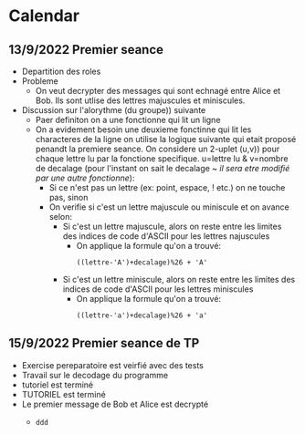 # Calendar

## 13/9/2022 Premier seance

- Departition des roles
- Probleme
  - On veut decrypter des messages qui sont echnagé entre Alice et Bob. Ils sont utlise des lettres majuscules et miniscules.
- Discussion sur l'alorythme (du groupe)) suivante
  - Paer definiton on a une fonctionne qui lit un ligne
  - On a evidement besoin une deuxieme fonctinne qui lit les characteres de la ligne on utilise la logique suivante qui etait proposé penandt la premiere seance. On considere un 2-uplet (u,v)) pour chaque lettre lu par la fonctione specifique. u=lettre lu & v=nombre de decalage (pour l'instant on sait le decalage ~ *il sera etre modifié par une autre fonctionne*):
    - Si ce n'est pas un lettre (ex: point, espace, ! etc.) on ne touche pas, sinon
    - On verifie si c'est un lettre majuscule ou miniscule et on avance selon:
      - Si c'est un lettre majuscule, alors on reste entre les limites des indices de code d'ASCII pour les lettres najuscules
        - On applique la formule qu'on a trouvé:
          ```
          ((lettre-'A')+decalage)%26 + 'A'
          ```
      - Si c'est un lettre miniscule, alors on reste entre les limites des indices de code d'ASCII pour les lettres miniscules
        - On applique la formule qu'on a trouvé:
          ```
          ((lettre-'a')+decalage)%26 + 'a'
          ```

## 15/9/2022 Premier seance de TP

* Exercise pereparatoire est veirfié avec des tests
* Travail sur le decodage du programme
* tutoriel est terminé
* TUTORIEL est terminé
* Le premier message de Bob et Alice est decrypté
  * ```
    ddd
    ```
